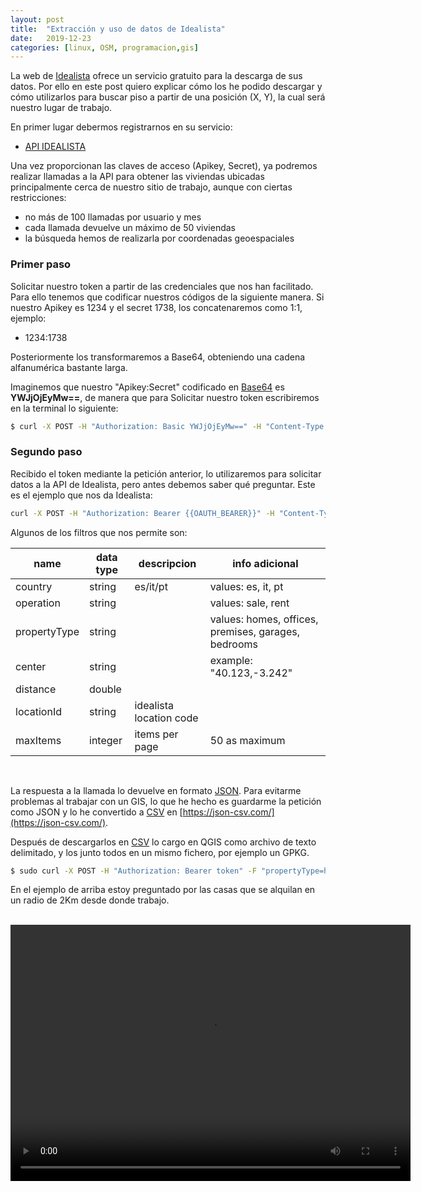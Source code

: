 ```yaml
---
layout: post
title:  "Extracción y uso de datos de Idealista"
date:   2019-12-23
categories: [linux, OSM, programacion,gis]
---
```


La web de [Idealista](https://www.idealista.com/) ofrece un servicio gratuito para la descarga de sus datos.
Por ello en este post quiero explicar cómo los he podido descargar y cómo utilizarlos para buscar piso a partir de
una posición (X, Y), la cual será nuestro lugar de trabajo.

En primer lugar debermos registrarnos en su servicio:

+ [API IDEALISTA](https://developers.idealista.com/access-request)

Una vez proporcionan las claves de acceso (Apikey, Secret), ya podremos realizar llamadas a la API para obtener las viviendas ubicadas principalmente 
cerca de nuestro sitio de trabajo, aunque con ciertas restricciones: 
+ no más de 100 llamadas por usuario y mes  
+ cada llamada devuelve un máximo de 50 viviendas
+ la búsqueda hemos de realizarla por coordenadas geoespaciales 

### Primer paso

Solicitar nuestro token a partir de las credenciales que nos han facilitado. Para ello tenemos que codificar nuestros códigos
de la siguiente manera. Si nuestro Apikey es 1234 y el secret 1738, los concatenaremos como 1:1, ejemplo:
+ 1234:1738

Posteriormente los transformaremos a Base64, obteniendo una cadena alfanumérica bastante larga.

Imaginemos que nuestro "Apikey:Secret" codificado en [Base64](https://www.base64encode.org/) es **YWJjOjEyMw==**, de manera que para Solicitar nuestro
token escribiremos en la terminal lo siguiente:

```bash
$ curl -X POST -H "Authorization: Basic YWJjOjEyMw==" -H "Content-Type: application/x-www-form-urlencoded" -d 'grant_type=client_credentials&scope=read' "https://api.idealista.com/oauth/token" -k
```

### Segundo paso

Recibido el token mediante la petición anterior, lo utilizaremos para solicitar datos a la API de Idealista, pero antes debemos saber qué preguntar. Este es el ejemplo
que nos da Idealista: 

```bash
curl -X POST -H "Authorization: Bearer {{OAUTH_BEARER}}" -H "Content-Type: multipart/form-data;" -F "center=40.430,-3.702" -F "propertyType=homes" -F "distance=15000" -F "operation=sale" "https://api.idealista.com/3.5/es/search"
```

Algunos de los filtros que nos permite son:

|name           |data type  |descripcion            |info adicional                                     |
|---------------|-----------|-----------------------|---------------------------------------------------|
|country        |string     |es/it/pt               |values: es, it, pt                                 | 
|operation      |string     |                       |values: sale, rent                                 |
|propertyType   |string     |                       |values: homes, offices, premises, garages, bedrooms|
|center         |string     |                       |example: "40.123,-3.242"                           |
|distance       |double     |                       |                                                   |
|locationId     |string     |idealista location code|                                                   |
|maxItems       |integer    |items per page         |50 as maximum                                      |

<br>

La respuesta a la llamada lo devuelve en formato [JSON](https://joancano.github.io/data/idealista/ide.json). Para evitarme problemas al trabajar con un GIS, lo que he hecho es guardarme la petición
como JSON y lo he convertido a [CSV](https://joancano.github.io/data/idealista/ide.csv) en [https://json-csv.com/](https://json-csv.com/).

Después de descargarlos en [CSV](https://joancano.github.io/data/idealista/ide.csv) lo cargo en QGIS como archivo de texto delimitado, y los junto todos en un mismo fichero, por ejemplo un GPKG.


```bash
$ sudo curl -X POST -H "Authorization: Bearer token" -F "propertyType=homes" -F "center=41.655851,-0.91080369"  -F "distance=2000" -F "operation=rent" -F "maxItems=50" "https://api.idealista.com/3.5/es/search">ide.json
```

En el ejemplo de arriba estoy preguntado por las casas que se alquilan en un radio de 2Km desde donde trabajo.

<br>

<video width="640" height="410" controls>
  <source src="https://joancano.github.io/data/idealista/ide.mp4" type="video/mp4">
</video>